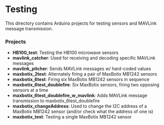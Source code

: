 # Testing
This directory contains Arduino projects for testing sensors and MAVLink message transmission.

### Projects
* **HB100_test**: Testing the HB100 microwave sensors
* **mavlink_catcher**: Used for receiving and decoding specific MAVLink messages
* **mavlink_pitcher**: Sends MAVLink messages w/ hard-coded values
* **maxbotix_2test**: Alternately firing a pair of MaxBotix MB1242 sensors
* **maxbotix_6test**: Firing six MaxBotix MB1242 sensors in sequence
* **maxbotix_6test_doublefire**: Six MaxBotix sensors, firing two opposing sensors at a time
* **maxbotix_6test_doublefire_w_mavlink**: Adds MAVLink message transmission to maxbotix_6test_doublefire
* **maxbotix_changeAddress**: Used to change the I2C address of a MaxBotix MB1242 sensor (and/or check what the address of one is)
* **maxbotix_test**: Testing a single MaxBotix MB1242 sensor
